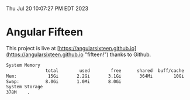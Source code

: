 Thu Jul 20 10:07:27 PM EDT 2023

# Angular Fifteen


This project is live at [https://angularsixteen.github.io](https://angularsixteen.github.io "fifteen!") thanks to Github.

```bash
System Memory
               total        used        free      shared  buff/cache   available
Mem:            15Gi       2.2Gi       3.1Gi       364Mi        10Gi        12Gi
Swap:          8.0Gi       1.0Mi       8.0Gi
System Storage
378M	.
